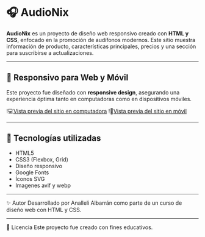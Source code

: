 # 🎧 AudioNix

**AudioNix** es un proyecto de diseño web responsivo creado con **HTML y CSS**, enfocado en la promoción de audífonos modernos. Este sitio muestra información de producto, características principales, precios y una sección para suscribirse a actualizaciones.

---

## 📱 Responsivo para Web y Móvil

Este proyecto fue diseñado con **responsive design**, asegurando una experiencia óptima tanto en computadoras como en dispositivos móviles.

!💻[Vista previa del sitio en computadora](./img/computadora.jpeg)
!📱[Vista previa del sitio en móvil](./img/movil.jpeg)

---

## 🚀 Tecnologías utilizadas

- HTML5
- CSS3 (Flexbox, Grid)
- Diseño responsivo
- Google Fonts
- Íconos SVG
- Imagenes avif y webp

---
✨ Autor
Desarrollado por Analleli Albarrán como parte de un curso de diseño web con HTML y CSS.

---

📝 Licencia
Este proyecto fue creado con fines educativos.
